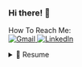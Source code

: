 ### Hi there! 👋 

How To Reach Me: <br>
<a href="mailto:teresamei935@gmail.com"> <img alt="Gmail" src="https://img.shields.io/badge/Gmail-D14836?style=for-the-badge&logo=gmail&logoColor=white" /> </a>
<a href="https://www.linkedin.com/in/teresa-mei-b90364215/"><img alt="LinkedIn" src="https://img.shields.io/badge/linkedin%20-%230077B5.svg?&style=for-the-badge&logo=linkedin&logoColor=white"/></a>

<details>
  <summary>📃 Resume</summary>
  
## Education
- 📖 **Computer Science Major, Entrepreneurship and Innovation Minor**\
📆 2019 - 2023\
📍 **University of the San Francisco** - San Francisco, California\
🎓 Summa Cum Laude 

## Experience
- 📖 **DubPrime(TechStars '24) - Intern**\
📆 AUG 2024 - OCT 2024\
• Collaborated with stakeholders to ensure the technology aligns with company values\
• Researched and developed strategies for integrating explainable and inclusive AI

- 📖 **USF - Programming Language Paradigms Teaching Assistant**\
📆 JAN 2022 - MAY 2022\
• Analyzed course material to create a teaching plan for office hours\
• Held office hours to answer students’ questions & provided guidance on course material\
• Reviewed/graded weekly assignments & provided constructive feedback in a timely manner

- 📖 **Kinokuniya Bookstore/Maido Stationery - Expert Buyer/Product Manager**\
📆 JUL 2021 - CURRENT\
• Developed and grew brand identity by curating products and building & nurturing relationships\
• Designed and created spreadsheets to visualize and understand sales performance\
• Held successful pop-up events that also generated new wholesale partnerships\
• My product guidance contributed 30-35% of annual sales revenue

- 📖 **Mission Bit Program - Team Leader, Project Manager**\
📆 SUMMER 2018\
• Created a horror puzzle game in 4 weeks with my two teammates using Java\
• Established timelines and set up targets for each individual and the team\
• Showcased game on Demo Day and Mission Bit Gala 2018\
• [(bit.ly/TheSilentPlagueTrailer)]

## Relevant Projects
- 📖 **Single-Cycle Processor**\
📆 SPRING 2023\
• Implemented a single-cycle processor for a subset of the RISC-V instruction set architecture in Digital\
• Built a control unit that decodes machine code instructions and generates control signals\
• Developed spreadsheet-based methodology to associate instruction word input and control outputs\

- 📖 **Ryukyu Two**\
📆 FALL 2022\
• Ported the original Ryukyu arcade game to the web to make it more accessible to a global audience
• Implemented a timer and cancel/undo feature for the game using P5
• Coordinated communication between sponsor and team members

- 📖 **Web Crawler**\
📆 SPRING 2021\
• Implemented a multithreaded web crawler in Java
• Incorporated third-party Java libraries to stem words
• Took part in code reviews and implemented feedback in order to focus on code quality

</details>





